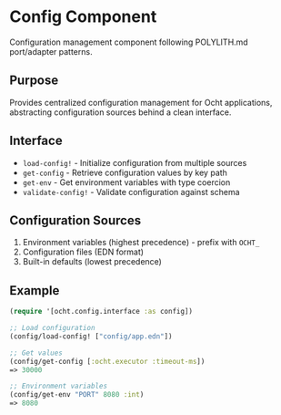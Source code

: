 # Config Component

Configuration management component following POLYLITH.md port/adapter patterns.

## Purpose

Provides centralized configuration management for Ocht applications, abstracting configuration sources behind a clean interface.

## Interface

- `load-config!` - Initialize configuration from multiple sources
- `get-config` - Retrieve configuration values by key path
- `get-env` - Get environment variables with type coercion
- `validate-config!` - Validate configuration against schema

## Configuration Sources

1. Environment variables (highest precedence) - prefix with `OCHT_`
2. Configuration files (EDN format)
3. Built-in defaults (lowest precedence)

## Example

```clojure
(require '[ocht.config.interface :as config])

;; Load configuration
(config/load-config! ["config/app.edn"])

;; Get values
(config/get-config [:ocht.executor :timeout-ms])
=> 30000

;; Environment variables
(config/get-env "PORT" 8080 :int)
=> 8080
```